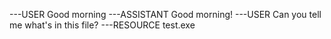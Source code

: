 ---USER
Good morning
---ASSISTANT
Good morning!
---USER
Can you tell me what's in this file?
---RESOURCE
test.exe

